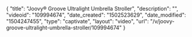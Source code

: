 {
    "title": "Joovy&reg; Groove Ultralight Umbrella Stroller",
    "description": "",
    "videoid": "109994674",
    "date_created": "1502523629",
    "date_modified": "1504247455",
    "type": "captivate",
    "layout": "video",
    "url": "\/v\/joovy-groove-ultralight-umbrella-stroller\/109994674"
}